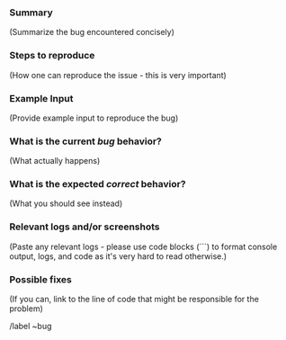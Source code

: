 ### Summary

(Summarize the bug encountered concisely)

### Steps to reproduce

(How one can reproduce the issue - this is very important)

### Example Input 

(Provide example input to reproduce the bug)

### What is the current *bug* behavior?

(What actually happens)

### What is the expected *correct* behavior?

(What you should see instead)

### Relevant logs and/or screenshots

(Paste any relevant logs - please use code blocks (```) to format console output,
logs, and code as it's very hard to read otherwise.)

### Possible fixes

(If you can, link to the line of code that might be responsible for the problem)

/label ~bug
